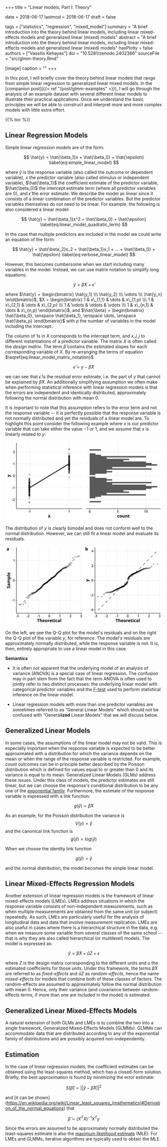 +++
title = "Linear models, Part I: Theory"

date = 2018-06-17
lastmod = 2018-06-17
draft = false

tags = ["statistics", "regression", "mixed_model"]
summary = "A brief introduction into the theory behind linear models, including linear mixed-effects models and generalized linear (mixed) models"
abstract = "A brief introduction into the theory behind linear models, including linear mixed-effects models and generalized linear (mixed) models"
hasPlotly = false
authors = ["Vassilis Kehayas"]
doi = "10.5281/zenodo.2402366"
sourceFile = "src/glmm-theory.Rmd"


[image]
  caption = ""
+++



In this post, I will briefly cover the theory behind linear models
that range from simple linear regression to generalized linear mixed models.
In the [companion post]({{< ref "/post/glmm-examples" >}}),
I will go through the analysis of 
an example dataset with several different linear models
to illustrate their practical applications.
Once we understand the basic principles
we will be able to construct and interpret more and more complex models
with little extra effort.

{{% toc %}}

## Linear Regression Models

Simple linear regression models are of the form:

$$ \hat{y} = \hat{\beta_1}x + \hat{\beta_0} + \hat{\epsilon} \label{eq:simple_linear_model} $$

where $\hat{y}$ is the response variable (also called the outcome or dependent variable),
$x$ the predictor variable (also called stimulus or independent variable),
$\hat{\beta_1}$ the coefficient estimate of the predictor variable,
$\hat{\beta_0}$ the intercept estimate term (where all predictor variables are $0$),
and $\hat{\epsilon}$ the error estimate.
We describe the model as linear since it consists of
a linear combination of the predictor variables.
But the predictor variables themselves do not need to be linear.
For example, the following is also considered a linear model:

$$ \hat{y} = \hat{\beta_1}x^2 + \hat{\beta_0} + \hat{\epsilon} \label{eq:linear_model_quadratic_term} $$

In the case that multiple predictors are included in the model
we could write an equation of the form:

$$ \hat{y} = \hat{\beta_2}x_2 + \hat{\beta_1}x_1 + ... + \hat{\beta_0} + \hat{\epsilon} \label{eq:verbose_linear_model} $$

However, this becomes cumbersome 
when we start including many variables in the model.
Instead, we can use matrix notation to simplify long equations:

$$ \hat{y} = \hat{\beta}X + \hat{\epsilon} \label{eq:linear_model_matrix_notation} $$

where
$\hat{y} = \begin{bmatrix} \hat{y_1} \\\ \hat{y_2} \\\ \vdots \\\ \hat{y_n} \end{bmatrix}$,
$X = \begin{bmatrix} 1 & x\_{1,1} & \dots & x\_{1,p} \\\ 1 & x\_{2,1} & \dots & x\_{2,p} \\\ 1 & \vdots & \ddots & \vdots \\\ 1 & x\_{n,1} & \dots & x\_{n,p} \end{bmatrix}$,
and $\hat{\beta} = \begin{bmatrix} \hat{\beta_0}, \enspace \hat{\beta_1}, \enspace \dots, \enspace \hat{\beta_p} \end{bmatrix}$
with $p$ the number of variables in the model including the intercept.

The column of $1$s in $X$ corresponds to the intercept term,
and $x\_{i,j}$ to different instantiations of a predictor variable.
The matrix $X$ is often called the *design matrix*.
The term $\hat{\beta}$ contains the estimated slopes 
for each corresponding variable of $X$.
By re-arranging the terms of equation $\eqref{eq:linear_model_matrix_notation}$

$$ \hat{\epsilon} = y - \hat{\beta}X \label{eq:linear_model_error_term} $$

we can see that $\hat{\epsilon}$ is the residual error estimate,
i.e. the part of $y$ that cannot be explained by $\hat{\beta}X$.
An additionally simplifying assumption we often make when performing
statistical inference with linear regression models is that
the errors are independent and identically distributed,
approximately following the normal distribution with mean $0$.

It is important to note that this assumption refers to the error term
and not the response variable
-- it is perfectly possible that the response variable is not normally distributed
and yet the residuals of a linear model are.
To highlight this point consider the following example where
$x$ is our predictor variable that can take either the value $-1$ or $1$,
and we assume that $x$ is linearly related to $y$:





![](outcome_distribution-1.png)<!-- -->

The distribution of $y$ is clearly bimodal 
and does not conform well to the normal distribution.
However, we can still fit a linear model and evaluate its residuals.


![](simple_linear_model_residuals-1.png)<!-- -->

On the left, we see the Q-Q plot for the model's residuals
and on the right the Q-Q plot of the variable $y$, for reference.
The model's residuals are approximately normally distributed,
while the response variable is not.
It is, then, entirely appropriate to use a linear model in this case.

**Semantics**

* It is often not apparent that 
the underlying model of an analysis of variance (ANOVA) 
is a special case of linear regression.
The confusion may in part stem from the fact that
the term ANOVA is often used to jointly refer to two distinct processes:
the underlying linear model with categorical predictor variables and
the [F-test](https://en.wikipedia.org/wiki/F-test)
used to perform statistical inference on the linear model.

* Linear regression models with more than one predictor variables 
are sometimes referred to as “General Linear Models” 
which should not be confused with “General**ized** Linear Models” 
that we will discuss below.

## Generalized Linear Models
In some cases, the assumptions of the linear model may not be valid.
This is especially important when the response variable
is expected to be better approximated with a distribution
for which the variance depends on the mean
or when the range of the response variable is restricted.
For example, count outcomes can be in principle better described by 
the Poisson distribution
which is defined for values equal to or greater than $0$ and
its variance is equal to its mean.
Generalized Linear Models (GLMs) address these issues.
Under this class of models, the predictor estimates are still linear, 
but we can choose the response's conditional distribution to be any one of the
[exponential family](https://en.wikipedia.org/wiki/Exponential_family).
Furthermore, the estimate of the response variable is expressed with a link function:

$$ g(\hat{y}) = \hat{\beta}X \label{eq:glm_link_function} $$

As an example, for the Poisson distribution the variance is
$$ V(y) = \hat{y} \label{eq:poisson_var} $$
and the canonical link function is
$$ g(\hat{y}) = log(\hat{y}) \label{eq:poisson_link} $$

When we choose the identity link function

$$ g(\hat{y}) = \hat{y} \label{eq:glm_identity} $$

and the normal distribution,
the model becomes the simple linear model.

## Linear Mixed-Effects Regression Models

Another extension of linear regression models is 
the framework of linear mixed-effects models (LMEs).
LMEs address situations in which the response variable consists of 
non-independent measurements, such as when multiple measurements 
are obtained from the same unit (or subject) repeatedly. 
As such, LMEs are particularly useful for the analysis of longitudinal data
and data that involve measurement replication.
LMEs are also useful in cases where 
there is a hierarchical structure in the data,
e.g. when we measure some variable from 
several classes of the same school
--that is why they are also called hierarchical (or multilevel) models.
The model is expressed as:

$$ \hat{y} = \hat{\beta}X + \hat{u}Z + \epsilon \label{eq:lme} $$

where $Z$ is the design matrix corresponding to the different units
and $u$ the estimated coefficients for those units.
Under this framework, the terms $\hat{\beta}X$ are referred to as *fixed-effects*
and $\hat{u}Z$ as *random-effects*,
hence the name *mixed-effects* for models that combine
both of these classes of factors.
The random-effects are assumed to approximately follow 
the normal distribution with mean $0$.
Hence, only their variance (and covariance between random-effects terms, 
if more than one are included in the model) is estimated.

## Generalized Linear Mixed-Effects Models

A natural extension of both GLMs and LMEs is
to combine the two into a single framework,
Generalized Mixed-Effects Models (GLMMs).
GLMMs can accommodate data that are distributed according to
any of the exponential family of distributions
and are possibly acquired non-independently.

## Estimation

In the case of linear regression models, 
the coefficient estimates can be obtained using 
the least-squares method, which has a closed-form solution.
Briefly, the best approximation is found by minimizing the error estimate:

$$ S(\hat{\beta}) = {|| \hat{y} - \hat{\beta} X||}^2 \label{eq:regression_criterion} $$

and
[it can be shown]
(https://en.wikipedia.org/wiki/Linear_least_squares_(mathematics)#Derivation_of_the_normal_equations)
that

$$ \hat{\beta} = (X^{T}X)^{-1}X^{T}y \label{eq:normal_equation} $$

Since the errors are assumed to be approximately normally distributed
the least-squares estimate is also the
[maximum likelihood estimate](https://en.wikipedia.org/wiki/Maximum_likelihood_estimation)
(MLE).
For LMEs and GLMMs, iterative algorithms are typically used 
to obtain the MLE.

